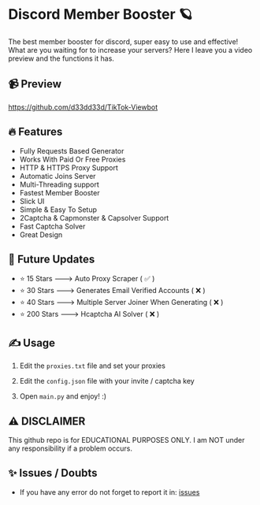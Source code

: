 # Discord Member Booster 🪐
The best member booster for discord, super easy to use and effective! What are you waiting for to increase your servers? Here I leave you a video preview and the functions it has.

## 📹 Preview

https://github.com/d33dd33d/TikTok-Viewbot

## 🔥 Features
- Fully Requests Based Generator
- Works With Paid Or Free Proxies
- HTTP & HTTPS Proxy Support
- Automatic Joins Server
- Multi-Threading support
- Fastest Member Booster
- Slick UI
- Simple & Easy To Setup
- 2Captcha & Capmonster & Capsolver Support
- Fast Captcha Solver
- Great Design

## 🎉 Future Updates

- ⭐ 15 Stars ---> Auto Proxy Scraper ( ✅ )
- ⭐ 30 Stars ---> Generates Email Verified Accounts ( ❌ )
- ⭐ 40 Stars ---> Multiple Server Joiner When Generating ( ❌ )
- ⭐ 200 Stars ---> Hcaptcha AI Solver ( ❌ )
    
## ✍️ Usage
1. Edit the `proxies.txt` file and set your proxies
   
2. Edit the `config.json` file with your invite / captcha key

3. Open `main.py` and enjoy! :)

## ⚠️ DISCLAIMER
This github repo is for EDUCATIONAL PURPOSES ONLY. I am NOT under any responsibility if a problem occurs.

## ✨ Issues / Doubts

- If you have any error do not forget to report it in: [issues](https://github.com/d33dd33d/Discord-Member-Generator/issues/new)
